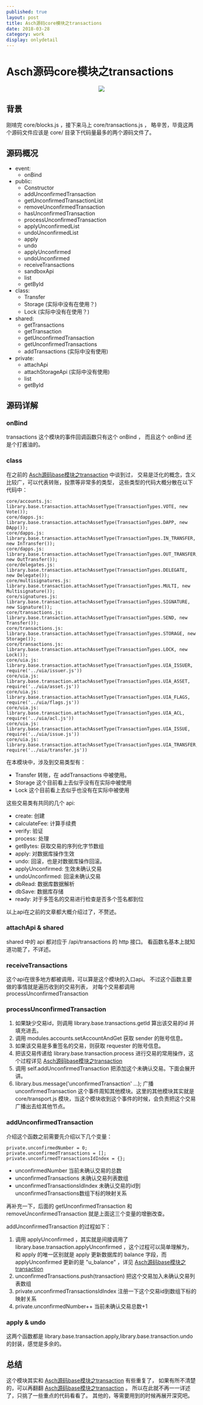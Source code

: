 ```yaml
---    
published: true
layout: post    
title: Asch源码core模块之transactions
date: 2018-03-28
category: work    
display: onlydetail
---    
```


# Asch源码core模块之transactions

<center>  
<img src="http://images.yanyiwu.com/xas.jpg" class="photo"></img>  
</center>  

## 背景

刚啃完 core/blocks.js ，接下来马上 core/transactions.js ，
略辛苦，毕竟这两个源码文件应该是 core/ 目录下代码量最多的两个源码文件了。

## 源码概况

+ event:
    + onBind
+ public:
    + Constructor
    + addUnconfirmedTransaction
    + getUnconfirmedTransactionList
    + removeUnconfirmedTransaction
    + hasUnconfirmedTransaction
    + processUnconfirmedTransaction
    + applyUnconfirmedList
    + undoUnconfirmedList
    + apply
    + undo
    + applyUnconfirmed
    + undoUnconfirmed
    + receiveTransactions
    + sandboxApi
    + list
    + getById
+ class:
    + Transfer
    + Storage (实际中没有在使用？)
    + Lock (实际中没有在使用？)
+ shared:
    + getTransactions
    + getTransaction
    + getUnconfirmedTransaction
    + getUnconfirmedTransactions
    + addTransactions (实际中没有使用)
+ private:
    + attachApi
    + attachStorageApi (实际中没有使用)
    + list
    + getById
      
## 源码详解

### onBind

transactions 这个模块的事件回调函数只有这个 onBind ，
而且这个 onBind 还是个打酱油的。

### class

在之前的 [Asch源码base模块之transaction] 中谈到过，
交易是泛化的概念，含义比较广，可以代表转账，投票等非常多的类型，
这些类型的代码大概分散在以下代码中：

```
core/accounts.js:  library.base.transaction.attachAssetType(TransactionTypes.VOTE, new Vote());
core/dapps.js:  library.base.transaction.attachAssetType(TransactionTypes.DAPP, new DApp());
core/dapps.js:  library.base.transaction.attachAssetType(TransactionTypes.IN_TRANSFER, new InTransfer());
core/dapps.js:  library.base.transaction.attachAssetType(TransactionTypes.OUT_TRANSFER, new OutTransfer());
core/delegates.js:  library.base.transaction.attachAssetType(TransactionTypes.DELEGATE, new Delegate());
core/multisignatures.js:  library.base.transaction.attachAssetType(TransactionTypes.MULTI, new Multisignature());
core/signatures.js:  library.base.transaction.attachAssetType(TransactionTypes.SIGNATURE, new Signature());
core/transactions.js:  library.base.transaction.attachAssetType(TransactionTypes.SEND, new Transfer());
core/transactions.js:  library.base.transaction.attachAssetType(TransactionTypes.STORAGE, new Storage());
core/transactions.js:  library.base.transaction.attachAssetType(TransactionTypes.LOCK, new Lock());
core/uia.js:  library.base.transaction.attachAssetType(TransactionTypes.UIA_ISSUER, require('../uia/issuer.js'))
core/uia.js:  library.base.transaction.attachAssetType(TransactionTypes.UIA_ASSET, require('../uia/asset.js'))
core/uia.js:  library.base.transaction.attachAssetType(TransactionTypes.UIA_FLAGS, require('../uia/flags.js'))
core/uia.js:  library.base.transaction.attachAssetType(TransactionTypes.UIA_ACL, require('../uia/acl.js'))
core/uia.js:  library.base.transaction.attachAssetType(TransactionTypes.UIA_ISSUE, require('../uia/issue.js'))
core/uia.js:  library.base.transaction.attachAssetType(TransactionTypes.UIA_TRANSFER, require('../uia/transfer.js'))
```

在本模块中，涉及到交易类型有：

+ Transfer 转账，在 addTransactions 中被使用。
+ Storage 这个目前看上去似乎没有在实际中被使用
+ Lock 这个目前看上去似乎也没有在实际中被使用

这些交易类有共同的几个 api: 

+ create: 创建
+ calculateFee: 计算手续费
+ verify: 验证
+ process: 处理
+ getBytes: 获取交易的序列化字节数组
+ apply: 对数据库操作生效
+ undo: 回滚，也是对数据库操作回滚。
+ applyUnconfirmed: 生效未确认交易
+ undoUnconfirmed: 回滚未确认交易
+ dbRead: 数据库数据解析
+ dbSave: 数据库存储
+ ready: 对于多签名的交易进行检查是否多个签名都到位

以上api在之前的文章都大概介绍过了，不赘述。

### attachApi & shared

shared 中的 api 都对应于 /api/transactions 的 http 接口。
看函数名基本上就知道功能了，不详述。

### receiveTransactions

这个api在很多地方都被调用，可以算是这个模块的入口api。
不过这个函数主要做的事情就是遍历收到的交易列表，
对每个交易都调用 processUnconfirmedTransaction

### processUnconfirmedTransaction

1. 如果缺少交易id，则调用 library.base.transactions.getId 算出该交易的id 并填充进去。
2. 调用 modules.accounts.setAccountAndGet 获取 sender 的账号信息。
3. 如果该交易是多重签名的交易，则获取 requester 的账号信息。
4. 把该交易传递给 library.base.transaction.process 进行交易的常用操作，这个过程详见 [Asch源码base模块之transaction]
5. 调用 self.addUnconfirmedTransaction 把添加这个未确认交易。下面会展开讲。
6. library.bus.message('unconfirmedTransaction' ...); 广播 unconfirmedTransaction 这个事件周知其他模块。这里的其他模块其实就是 core/transport.js 模块，当这个模块收到这个事件的时候，会负责把这个交易广播出去给其他节点。

### addUnconfirmedTransaction

介绍这个函数之前需要先介绍以下几个变量： 

```
private.unconfirmedNumber = 0;
private.unconfirmedTransactions = [];
private.unconfirmedTransactionsIdIndex = {};
```

+ unconfirmedNumber 当前未确认交易的总数
+ unconfirmedTransactions 未确认交易列表数组
+ unconfirmedTransactionsIdIndex 未确认交易的id到unconfirmedTransactions数组下标的映射关系

再补充一下，后面的 getUnconfirmedTransaction 和 removeUnconfirmedTransaction 就是上面这三个变量的增删改查。

addUnconfirmedTransaction 的过程如下：

1. 调用 applyUnconfirmed ，其实就是间接调用了 library.base.transaction.applyUnconfirmed ，这个过程可以简单理解为，和 apply 的唯一区别就是 apply 更新数据库的 balance 字段，而 applyUnconfirmed 更新的是 "u_balance" ，详见 [Asch源码base模块之transaction]
2. unconfirmedTransactions.push(transaction) 把这个交易加入未确认交易列表数组
3. private.unconfirmedTransactionsIdIndex 注册一下这个交易id到数组下标的映射关系
3. private.unconfirmedNumber++ 当前未确认交易总数+1

### apply & undo

这两个函数都是 library.base.transaction.apply,library.base.transaction.undo 的封装，感觉是多余的。

## 总结

这个模块其实和 [Asch源码base模块之transaction] 有些重复了，
如果有所不清楚的，可以再翻翻 [Asch源码base模块之transaction] 。
所以在此就不再一一详述了，只挑了一些重点的代码看看了。
其他的，等需要用到的时候再展开深究吧。

[Asch源码base模块之transaction]:https://yanyiwu.com/work/2018/03/10/asch-base-transaction.html
